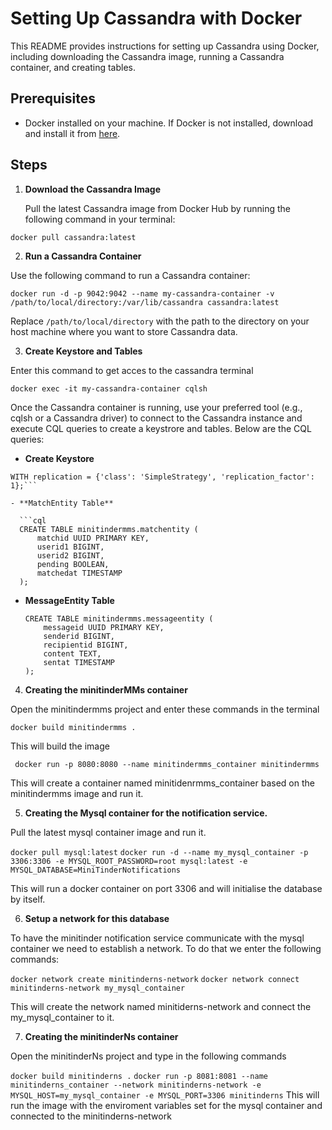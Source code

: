 # Setting Up Cassandra with Docker

This README provides instructions for setting up Cassandra using Docker, including downloading the Cassandra image, running a Cassandra container, and creating tables.

## Prerequisites

- Docker installed on your machine. If Docker is not installed, download and install it from [here](https://www.docker.com/get-started).

## Steps

1. **Download the Cassandra Image**

   Pull the latest Cassandra image from Docker Hub by running the following command in your terminal:

```docker pull cassandra:latest```


2. **Run a Cassandra Container**

Use the following command to run a Cassandra container:

```docker run -d -p 9042:9042 --name my-cassandra-container -v /path/to/local/directory:/var/lib/cassandra cassandra:latest```

Replace `/path/to/local/directory` with the path to the directory on your host machine where you want to store Cassandra data.

3. **Create Keystore and Tables**

Enter this command to get acces to the cassandra terminal

```docker exec -it my-cassandra-container cqlsh```

Once the Cassandra container is running, use your preferred tool (e.g., cqlsh or a Cassandra driver) to connect to the Cassandra instance and execute CQL queries to create a keystrore and tables. Below are the CQL queries:



- **Create Keystore**
```CREATE KEYSPACE IF NOT EXISTS minitindermms
WITH replication = {'class': 'SimpleStrategy', 'replication_factor': 1};```

- **MatchEntity Table**

  ```cql
  CREATE TABLE minitindermms.matchentity (
      matchid UUID PRIMARY KEY,
      userid1 BIGINT,
      userid2 BIGINT,
      pending BOOLEAN,
      matchedat TIMESTAMP
  );
  ```

- **MessageEntity Table**

  ```cql
  CREATE TABLE minitindermms.messageentity (
      messageid UUID PRIMARY KEY,
      senderid BIGINT,
      recipientid BIGINT,
      content TEXT,
      sentat TIMESTAMP
  );
  ```
4. **Creating the minitinderMMs container**

Open the minitindermms project and enter these commands in the terminal

```docker build minitindermms .```

This will build the image

``` docker run -p 8080:8080 --name minitindermms_container minitindermms```

This will create a container named minitidenrmms_container based on the minitindermms image and run it.

5. **Creating the Mysql container for the notification service.**

Pull the latest mysql container image and run it.

```docker pull mysql:latest```
```docker run -d --name my_mysql_container -p 3306:3306 -e MYSQL_ROOT_PASSWORD=root mysql:latest -e MYSQL_DATABASE=MiniTinderNotifications```

This will run a docker container on port 3306 and will initialise the database by itself.

6. **Setup a network for this database**

To have the minitinder notification service communicate with the mysql container we need to establish a network.
To do that we enter the following commands:

```docker network create minitinderns-network```
```docker network connect minitinderns-network my_mysql_container```

This will create the network named minitiderns-network and connect the my_mysql_container to it.

7. **Creating the minitinderNs container**

Open the minitinderNs project and type in the following commands

```docker build minitinderns .```
```docker run -p 8081:8081 --name minitinderns_container --network minitinderns-network -e MYSQL_HOST=my_mysql_container -e MYSQL_PORT=3306 minitinderns```
This will run the image with the enviroment variables set for the mysql container and connected to the minitinderns-network

 